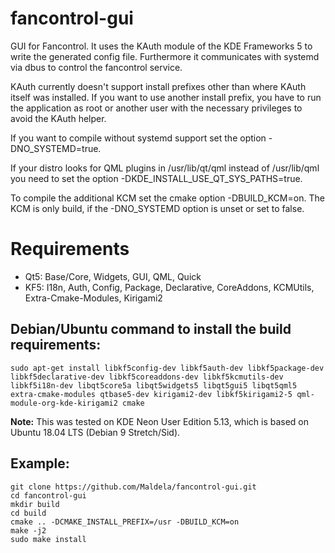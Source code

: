 # fancontrol-gui
GUI for Fancontrol.
It uses the KAuth module of the KDE Frameworks 5 to write the generated config file.
Furthermore it communicates with systemd via dbus to control the fancontrol service.

KAuth currently doesn't support install prefixes other than where KAuth itself was installed.
If you want to use another install prefix, you have to run the application as root or another user with the necessary privileges to avoid the KAuth helper.

If you want to compile without systemd support set the option -DNO_SYSTEMD=true.

If your distro looks for QML plugins in /usr/lib/qt/qml instead of /usr/lib/qml you need to set the option -DKDE_INSTALL_USE_QT_SYS_PATHS=true.

To compile the additional KCM set the cmake option -DBUILD_KCM=on.
The KCM is only build, if the -DNO_SYSTEMD option is unset or set to false.

# Requirements
* Qt5: Base/Core, Widgets, GUI, QML, Quick
* KF5: I18n, Auth, Config, Package, Declarative, CoreAddons, KCMUtils, Extra-Cmake-Modules, Kirigami2

## Debian/Ubuntu command to install the build requirements:
`sudo apt-get install libkf5config-dev libkf5auth-dev libkf5package-dev libkf5declarative-dev libkf5coreaddons-dev libkf5kcmutils-dev libkf5i18n-dev libqt5core5a libqt5widgets5 libqt5gui5 libqt5qml5 extra-cmake-modules qtbase5-dev kirigami2-dev libkf5kirigami2-5 qml-module-org-kde-kirigami2 cmake`

**Note:** This was tested on KDE Neon User Edition 5.13, which is based on Ubuntu 18.04 LTS (Debian 9 Stretch/Sid).

## Example:

```
git clone https://github.com/Maldela/fancontrol-gui.git
cd fancontrol-gui
mkdir build
cd build
cmake .. -DCMAKE_INSTALL_PREFIX=/usr -DBUILD_KCM=on
make -j2
sudo make install
```
